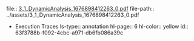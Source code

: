 file:: [3_1_DynamicAnalysis_1676898412263_0.pdf](../assets/3_1_DynamicAnalysis_1676898412263_0.pdf)
file-path:: ../assets/3_1_DynamicAnalysis_1676898412263_0.pdf

- Execution Traces
  ls-type:: annotation
  hl-page:: 6
  hl-color:: yellow
  id:: 63f3788b-f092-4cbc-a971-db6fb086a39c